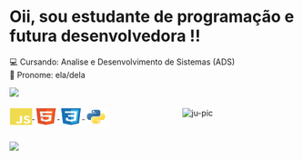 # Oii, sou estudante de programação e futura desenvolvedora !!

💻 Cursando: Analise e Desenvolvimento de Sistemas (ADS) <br>
🎃 Pronome: ela/dela 

<div align="left">
  <a href="https://github.com/JuhCarol">
  <img height="170em" src="https://github-readme-stats.vercel.app/api?username=JuhCarol&show_icons=true&theme=dracula&include_all_commits=true&count_private=true"/>
    
  <div style="display: inline_block"><br>
  <img align="center" alt="Js" height="30" width="40" src="https://raw.githubusercontent.com/devicons/devicon/master/icons/javascript/javascript-plain.svg">
  <img align="center" alt="HTML" height="30" width="40" src="https://raw.githubusercontent.com/devicons/devicon/master/icons/html5/html5-original.svg">
  <img align="center" alt="CSS" height="30" width="40" src="https://raw.githubusercontent.com/devicons/devicon/master/icons/css3/css3-original.svg">
  <img align="center" alt="Python" height="30" width="40" src="https://raw.githubusercontent.com/devicons/devicon/master/icons/python/python-original.svg">
  <img align="right" alt="ju-pic" height= "200" width="200" src="https://cdn.discordapp.com/attachments/606643517607116830/941743941756272690/Webp.net-gifmaker.gif">
</div>
  
  ##
  
  <div>
  <a href="https://www.linkedin.com/in/julia-carolina-torres-e-silva-aab45b1b7/" target="_blank"><img src="https://img.shields.io/badge/-LinkedIn-%230077B5?style=for-the-badge&logo=linkedin&logoColor=white" target="_blank"></a> 
  </div> 

